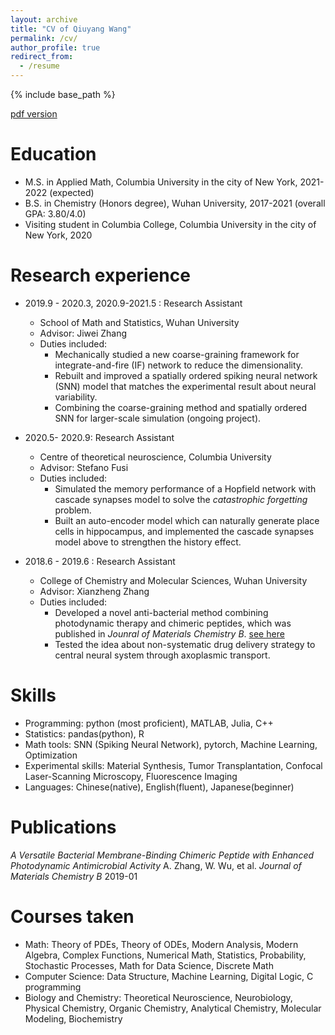 ```yaml
---
layout: archive
title: "CV of Qiuyang Wang"
permalink: /cv/
author_profile: true
redirect_from:
  - /resume
---
```


{% include base_path %}

[pdf version](http://qiuyoungwang.github.io/files/CV_wqy.pdf)

Education
======
* M.S. in Applied Math, Columbia University in the city of New York, 2021-2022 (expected)
* B.S. in Chemistry (Honors degree), Wuhan University, 2017-2021 (overall GPA: 3.80/4.0)
* Visiting student in Columbia College, Columbia University in the city of New York, 2020

Research experience
======

* 2019.9 - 2020.3, 2020.9-2021.5 : Research Assistant
  * School of Math and Statistics, Wuhan University
  * Advisor: Jiwei Zhang
  * Duties included: 
    * Mechanically studied a new coarse-graining framework for integrate-and-fire (IF) network to reduce the dimensionality.
    * Rebuilt and improved a spatially ordered spiking neural network (SNN) model that matches the experimental result about neural variability.
    * Combining the coarse-graining method and spatially ordered SNN for larger-scale simulation (ongoing project).
  
* 2020.5- 2020.9: Research Assistant
  * Centre of theoretical neuroscience, Columbia University
  * Advisor: Stefano Fusi
  * Duties included: 
    * Simulated the memory performance of a Hopfield network with cascade synapses model to solve the *catastrophic forgetting* problem.
    * Built an auto-encoder model which can naturally generate place cells in hippocampus, and implemented the cascade synapses model above to strengthen the history effect.
  
* 2018.6 - 2019.6 : Research Assistant
  * College of Chemistry and Molecular Sciences, Wuhan University
  * Advisor:  Xianzheng Zhang
  * Duties included:
    * Developed a novel anti-bacterial method combining photodynamic therapy and chimeric peptides, which was published in *Jounral of Materials Chemistry B*. [see here](https://qiuyoungwang.github.io/files/BMP_paper.pdf)
    * Tested the idea about non-systematic drug delivery strategy to central neural system through axoplasmic transport.

Skills
======
* Programming: python (most proficient), MATLAB, Julia, C++
* Statistics: pandas(python), R
* Math tools: SNN (Spiking Neural Network), pytorch, Machine Learning, Optimization
* Experimental skills: Material Synthesis, Tumor Transplantation, Confocal Laser-Scanning Microscopy, Fluorescence Imaging
* Languages: Chinese(native), English(fluent), Japanese(beginner)

Publications
======
*A Versatile Bacterial Membrane-Binding Chimeric Peptide with Enhanced Photodynamic Antimicrobial Activity*
A. Zhang, W. Wu, et al.   *Journal of Materials Chemistry B*  2019-01 

Courses taken
======
* Math:
  Theory of PDEs, Theory of ODEs, Modern Analysis, Modern Algebra, Complex Functions, Numerical Math, Statistics, Probability, Stochastic Processes, Math for Data Science, Discrete Math
*  Computer Science:
  Data Structure, Machine Learning, Digital Logic, C programming
*  Biology and Chemistry:
  Theoretical Neuroscience, Neurobiology, Physical Chemistry, Organic Chemistry, Analytical Chemistry, Molecular Modeling, Biochemistry

